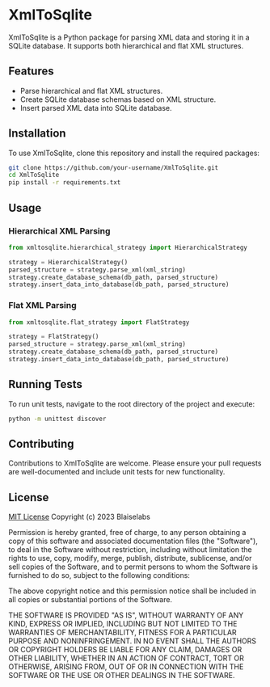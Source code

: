 # XmlToSqlite

XmlToSqlite is a Python package for parsing XML data and storing it in a SQLite database. It supports both hierarchical and flat XML structures.

## Features

- Parse hierarchical and flat XML structures.
- Create SQLite database schemas based on XML structure.
- Insert parsed XML data into SQLite database.

## Installation

To use XmlToSqlite, clone this repository and install the required packages:

```bash
git clone https://github.com/your-username/XmlToSqlite.git
cd XmlToSqlite
pip install -r requirements.txt
```

## Usage

### Hierarchical XML Parsing

```python
from xmltosqlite.hierarchical_strategy import HierarchicalStrategy

strategy = HierarchicalStrategy()
parsed_structure = strategy.parse_xml(xml_string)
strategy.create_database_schema(db_path, parsed_structure)
strategy.insert_data_into_database(db_path, parsed_structure)
```

### Flat XML Parsing

```python
from xmltosqlite.flat_strategy import FlatStrategy

strategy = FlatStrategy()
parsed_structure = strategy.parse_xml(xml_string)
strategy.create_database_schema(db_path, parsed_structure)
strategy.insert_data_into_database(db_path, parsed_structure)
```

## Running Tests

To run unit tests, navigate to the root directory of the project and execute:

```bash
python -m unittest discover
```

## Contributing

Contributions to XmlToSqlite are welcome. Please ensure your pull requests are well-documented and include unit tests for new functionality.

## License

[MIT License](LICENSE)
Copyright (c) 2023 Blaiselabs

Permission is hereby granted, free of charge, to any person obtaining a copy of this software and associated documentation files (the "Software"), to deal in the Software without restriction, including without limitation the rights to use, copy, modify, merge, publish, distribute, sublicense, and/or sell copies of the Software, and to permit persons to whom the Software is furnished to do so, subject to the following conditions:

The above copyright notice and this permission notice shall be included in all copies or substantial portions of the Software.

THE SOFTWARE IS PROVIDED "AS IS", WITHOUT WARRANTY OF ANY KIND, EXPRESS OR IMPLIED, INCLUDING BUT NOT LIMITED TO THE WARRANTIES OF MERCHANTABILITY, FITNESS FOR A PARTICULAR PURPOSE AND NONINFRINGEMENT. IN NO EVENT SHALL THE AUTHORS OR COPYRIGHT HOLDERS BE LIABLE FOR ANY CLAIM, DAMAGES OR OTHER LIABILITY, WHETHER IN AN ACTION OF CONTRACT, TORT OR OTHERWISE, ARISING FROM, OUT OF OR IN CONNECTION WITH THE SOFTWARE OR THE USE OR OTHER DEALINGS IN THE SOFTWARE.